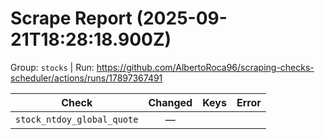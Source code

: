 # Scrape Report (2025-09-21T18:28:18.900Z)

Group: `stocks`  |  Run: https://github.com/AlbertoRoca96/scraping-checks-scheduler/actions/runs/17897367491

| Check | Changed | Keys | Error |
|---|:---:|:--|:--|
| `stock_ntdoy_global_quote` | — |  |  |
